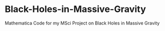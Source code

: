 # Black-Holes-in-Massive-Gravity
Mathematica Code for my MSci Project on Black Holes in Massive Gravity
